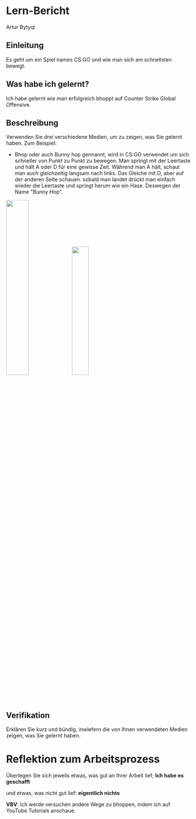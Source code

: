 # Lern-Bericht
 Artur Bytyqi
## Einleitung

Es geht um ein Spiel names CS:GO und wie man sich am schnellsten bewegt.

## Was habe ich gelernt?

Ich habe gelernt wie man erfolgreich bhoppt auf Counter Strike Global Offensive.

## Beschreibung

Verwenden Sie drei verschiedene Medien, um zu zeigen, was Sie gelernt haben. Zum Beispiel:

* Bhop oder auch Bunny hop gennannt, wird in CS:GO verwendet um sich schneller von Punkt zu Punkt zu bewegen. Man springt mit der Leertaste
  und hält A oder D für eine gewisse Zeit. Während man A hält, schaut man auch gleichzeitig langsam nach links. Das Gleiche mit D, aber auf der anderen Seite schauen.
  sobald man landet drückt man einfach wieder die Leertaste und springt herum wie ein Hase. Deswegen der Name "Bunny Hop".

<img src="https://user-images.githubusercontent.com/17656317/184826610-88490d39-edfe-4921-b901-3cb1cd0f3592.jpeg" width=35% height=35%>

 <img src="https://user-images.githubusercontent.com/17656317/184826012-cb85b29a-c2c0-458d-bccb-153406f51f26.gif" width=30% height=30%>

## Verifikation

Erklären Sie kurz und bündig, inwiefern die von Ihnen verwendeten Medien zeigen, was Sie gelernt haben.

# Reflektion zum Arbeitsprozess

Überlegen Sie sich jeweils etwas, was gut an Ihrer Arbeit lief; **Ich habe es geschafft**

und etwas, was nicht gut lief: **eigentlich nichts**

**VBV**: Ich werde versuchen andere Wege zu bhoppen, indem ich auf YouTube Tutorials anschaue.

